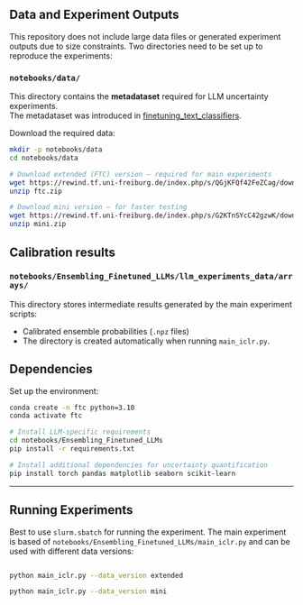 ## Data and Experiment Outputs

This repository does not include large data files or generated experiment outputs due to size constraints. Two directories need to be set up to reproduce the experiments:

### `notebooks/data/`
This directory contains the **metadataset** required for LLM uncertainty experiments.  
The metadataset was introduced in [finetuning_text_classifiers](https://github.com/sebastianpinedaar/finetuning_text_classifiers/tree/main).

Download the required data:

```bash
mkdir -p notebooks/data
cd notebooks/data

# Download extended (FTC) version – required for main experiments
wget https://rewind.tf.uni-freiburg.de/index.php/s/QGjKFQf42FeZCag/download/ftc.zip
unzip ftc.zip

# Download mini version – for faster testing
wget https://rewind.tf.uni-freiburg.de/index.php/s/G2KTnSYcC42gzwK/download/mini.zip
unzip mini.zip
```

## Calibration results
### `notebooks/Ensembling_Finetuned_LLMs/llm_experiments_data/arrays/`

This directory stores intermediate results generated by the main experiment scripts:

- Calibrated ensemble probabilities (`.npz` files)
- The directory is created automatically when running `main_iclr.py`.

## Dependencies

Set up the environment:

```bash
conda create -n ftc python=3.10
conda activate ftc

# Install LLM-specific requirements
cd notebooks/Ensembling_Finetuned_LLMs
pip install -r requirements.txt

# Install additional dependencies for uncertainty quantification
pip install torch pandas matplotlib seaborn scikit-learn
```

---

## Running Experiments

Best to use `slurm.sbatch` for running the experiment.
The main experiment is based of `notebooks/Ensembling_Finetuned_LLMs/main_iclr.py` and can be used with different data versions:

```bash

python main_iclr.py --data_version extended

python main_iclr.py --data_version mini
```